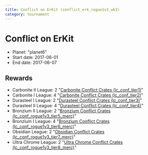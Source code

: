 ```yaml
---
title: Conflict on ErKit (conflict_erk_rogue1v3_wk3)
category: tournament
---
```

# Conflict on ErKit

  * Planet: "planet6"
  * Start date: 2017-06-01
  * End date: 2017-06-07

## Rewards

  * Carbonite II League: 2 "[Carbonite Conflict Crates (lc_conf_tier1)](lc_conf_tier1.html)"
  * Carbonite I League: 4 "[Carbonite Conflict Crates (lc_conf_tier2)](lc_conf_tier2.html)"
  * Durasteel I League: 2 "[Durasteel Conflict Crates (lc_conf_tier3)](lc_conf_tier3.html)"
  * Durasteel II League: 4 "[Durasteel Conflict Crates (lc_conf_tier4)](lc_conf_tier4.html)"
  * Bronzium II League: 2 "[Bronzium Conflict Crates (lc_conf_rogue1v3_tier5_merc)](lc_conf_rogue1v3_tier5_merc.html)"
  * Bronzium I League: 4 "[Bronzium Conflict Crates (lc_conf_rogue1v3_tier6_merc)](lc_conf_rogue1v3_tier6_merc.html)"
  * Obsidian League: 2 "[Obsidian Conflict Crates (lc_conf_rogue1v3_tier7_merc)](lc_conf_rogue1v3_tier7_merc.html)"
  * Ultra Chrome League: 2 "[Ultra Chrome Conflict Crates (lc_conf_rogue1v3_tier8_merc)](lc_conf_rogue1v3_tier8_merc.html)"

